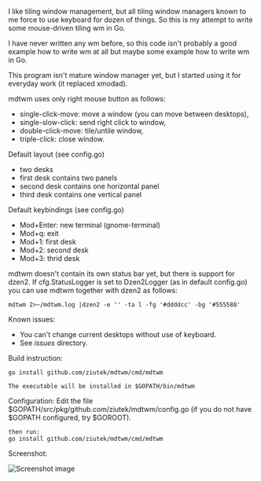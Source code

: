 I like tiling window management, but all tiling window managers known to me force to use keyboard for dozen of things. So this is my attempt to write some mouse-driven tiling wm in Go.

I have never written any wm before, so this code isn't probably a good example how to write wm at all but maybe some example how to write wm in Go.

This program isn't mature window manager yet, but I started using it for everyday work (it replaced xmodad).

mdtwm uses only right mouse button as follows:

- single-click-move: move a window (you can move between desktops),
- single-slow-click: send right click to window,
- double-click-move: tile/untile window,
- triple-click: close window.

Default layout (see config.go)

- two desks
- first desk contains two panels
- second desk contains one horizontal panel
- third desk contains one vertical panel

Default keybindings (see config.go)

- Mod+Enter: new terminal (gnome-terminal)
- Mod+q: exit
- Mod+1: first desk
- Mod+2: second desk
- Mod+3: thrid desk

mdtwm doesn't contain its own status bar yet, but there is support for dzen2. If cfg.StatusLogger is set to Dzen2Logger (as in default config.go) you can use mdtwm together with dzen2 as follows:

    mdtwm 2>~/mdtwm.log |dzen2 -e '' -ta l -fg '#ddddcc' -bg '#555588'

Known issues:

- You can't change current desktops without use of keyboard.
- See *issues* directory.

Build instruction:

    go install github.com/ziutek/mdtwm/cmd/mdtwm

    The executable will be installed in $GOPATH/bin/mdtwm

Configuration:
    Edit the file $GOPATH/src/pkg/github.com/ziutek/mdtwm/config.go
    (if you do not have $GOPATH configured, try $GOROOT).

    then run:
    go install github.com/ziutek/mdtwm/cmd/mdtwm
    
Screenshot:

![Screenshot image](/ziutek/mdtwm/raw/master/screenshot.jpg)
